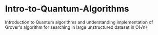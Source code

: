 # Intro-to-Quantum-Algorithms
Introduction to Quantum algorithms and understanding implementation of Grover's algorithm for searching in large unstructured dataset in O(√n)
